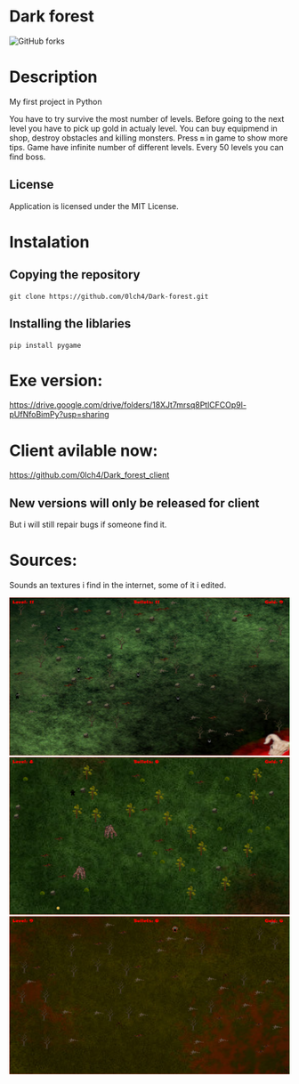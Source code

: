 # Dark forest
![GitHub forks](https://img.shields.io/badge/Version-1.6.0-red)

# Description
My first project in Python

You have to try survive the most number of levels. Before going to the next level you have to pick up gold in actualy level. You can buy equipmend in shop, destroy obstacles and killing monsters. Press `m` in game to show more tips. Game have infinite number of different levels. Every 50 levels you can find boss.

## License
Application is licensed under the MIT License.

# Instalation

## Copying the repository

```
git clone https://github.com/0lch4/Dark-forest.git
```

## Installing the liblaries

```
pip install pygame
```

# Exe version:
https://drive.google.com/drive/folders/18XJt7mrsq8PtlCFCOp9l-pUfNfoBimPy?usp=sharing

# Client avilable now:
https://github.com/0lch4/Dark_forest_client

## New versions will only be released for client
But i will still repair bugs if someone find it.

# Sources:
Sounds an textures i find in the internet, some of it i edited.

![screen1](screenshots/dark_forest_screen1.png)
![screen2](screenshots/dark_forest_screen2.png)
![screen3](screenshots/dark_forest_screen3.png)